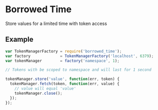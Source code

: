 # Borrowed Time

Store values for a limited time with token access

## Example

```javascript
var TokenManagerFactory = require('borrowed_time');
var factory             = TokenManagerFactory('localhost', 6379);
var tokenManager        = factory('namespace', 1);

// Tokens with be scoped to namespace and will last for 1 second

tokenManager.store('value', function(err, token) {
  tokenManager.fetch(token, function(err, value) {
    // value will equal 'value'
    tokenManager.close();
  });
});
```
